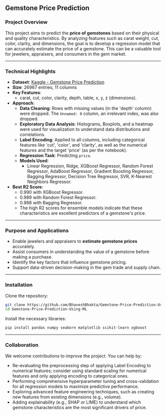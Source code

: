 ## Gemstone Price Prediction

### Project Overview

This project aims to predict the **price of gemstones** based on their physical and quality characteristics. By analyzing features such as carat weight, cut, color, clarity, and dimensions, the goal is to develop a regression model that can accurately estimate the price of a gemstone. This can be a valuable tool for jewelers, appraisers, and consumers in the gem market.

-----

### Technical Highlights

  * **Dataset**: [Kaggle - Gemstone Price Prediction](https://www.kaggle.com/datasets/colearninglounge/gemstone-price-prediction)
  * **Size**: 26967 entries, 11 columns
  * **Key Features**:
      * carat, cut, color, clarity, depth, table, x, y, z (dimensions).
  * **Approach**:
      * **Data Cleaning**: Rows with missing values (in the 'depth' column) were dropped. The `Unnamed: 0` column, an irrelevant index, was also dropped.
      * **Exploratory Data Analysis**: Histograms, Boxplots, and a heatmap were used for visualization to understand data distributions and correlations.
      * **Label Encoding**: Applied to all columns, including categorical features like 'cut', 'color', and 'clarity', as well as the numerical features and the target 'price' (as per the notebook).
      * **Regression Task**: Predicting `price`.
      * **Models Used**:
          * Linear Regression, Ridge, XGBoost Regressor, Random Forest Regressor, AdaBoost Regressor, Gradient Boosting Regressor, Bagging Regressor, Decision Tree Regressor, SVR, K-Nearest Neighbors Regressor.
  * **Best R2 Score**:
      * 0.990 with XGBoost Regressor.
      * 0.989 with Random Forest Regressor.
      * 0.988 with Bagging Regressor.
      * The high R2 scores for ensemble models indicate that these characteristics are excellent predictors of a gemstone's price.

-----

### Purpose and Applications

  * Enable jewelers and appraisers to **estimate gemstone prices** accurately.
  * Assist consumers in understanding the value of a gemstone before making a purchase.
  * Identify the key factors that influence gemstone pricing.
  * Support data-driven decision-making in the gem trade and supply chain.

-----

### Installation

Clone the repository:

```bash
git clone https://github.com/BhaveshBhakta/Gemstone-Price-Prediction-Using-ML.git
cd Gemstone-Price-Prediction-Using-ML
```

Install the necessary libraries:

```bash
pip install pandas numpy seaborn matplotlib scikit-learn xgboost
```

-----

### Collaboration

We welcome contributions to improve the project. You can help by:

  * Re-evaluating the preprocessing step of applying Label Encoding to numerical features; consider using standard scaling for numerical features and only applying encoding to categorical ones.
  * Performing comprehensive hyperparameter tuning and cross-validation for all regression models to maximize predictive performance.
  * Exploring advanced feature engineering techniques, such as creating new features from existing dimensions (e.g., volume).
  * Adding explainability (e.g., SHAP or LIME) to understand which gemstone characteristics are the most significant drivers of price.
